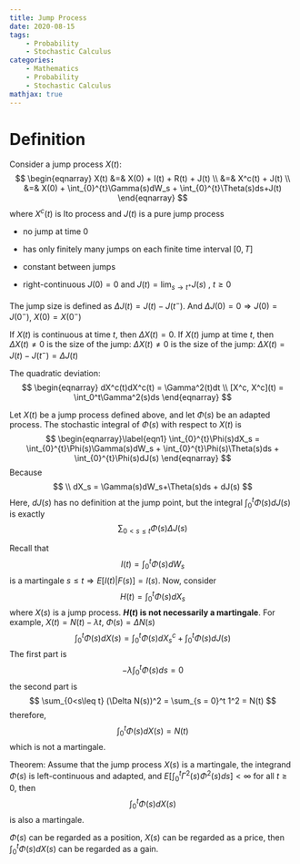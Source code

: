 ```yaml
---
title: Jump Process
date: 2020-08-15
tags: 
	- Probability
	- Stochastic Calculus
categories: 
	- Mathematics
	- Probability
	- Stochastic Calculus
mathjax: true
---
```


# Definition

Consider a jump process $X(t)$:
$$
\begin{eqnarray}
X(t) &=& X(0) + I(t) + R(t) + J(t) \\
&=& X^c(t) + J(t) \\ 
&=& X(0) + \int_{0}^{t}\Gamma(s)dW_s + \int_{0}^{t}\Theta(s)ds+J(t)
\end{eqnarray}
$$
where $X^c(t)$ is Ito process and $J(t)$ is a pure jump process

+ no jump at time 0
+ has only finitely many jumps on each finite time interval $[0, T]$

+ constant between jumps

+ right-continuous $J(0) = 0$ and $J(t) = \lim_{s \to t^+}J(s)$ , $t \geq 0$



The jump size is defined as $\Delta J(t) = J(t) - J(t^-)$. And $\Delta J(0) = 0 \Rightarrow J(0) = J(0^-)$, $X(0) = X(0^-)$ 



If $X(t)$ is continuous at time $t$, then $\Delta X(t) = 0$. If $X(t)$ jump at time $t$, then $\Delta X(t) \neq 0$ is the size of the jump: $\Delta X(t) \neq 0$ is the size of the jump: $\Delta X(t) = J(t) - J(t^-) = \Delta J(t)$



The quadratic deviation: 
$$
\begin{eqnarray}
dX^c(t)dX^c(t) = \Gamma^2(t)dt \\
[X^c, X^c](t) = \int_0^t\Gamma^2(s)ds
\end{eqnarray}
$$


Let $X(t)$ be a jump process defined above, and let $\Phi(s)$ be an adapted process. The stochastic integral of $\Phi(s)$ with respect to $X(t)$ is 
$$
\begin{eqnarray}\label{eqn1}
\int_{0}^{t}\Phi(s)dX_s = \int_{0}^{t}\Phi(s)\Gamma(s)dW_s + \int_{0}^{t}\Phi(s)\Theta(s)ds + \int_{0}^{t}\Phi(s)dJ(s)
\end{eqnarray}
$$
Because
$$
\\
dX_s = \Gamma(s)dW_s+\Theta(s)ds + dJ(s)
$$
Here, $dJ(s)$ has no definition at the jump point, but the integral $\int_{0}^{t}\Phi(s)dJ(s)$ is exactly 
$$
\sum_{0 < s \leq t}\Phi(s)\Delta J(s)
$$






Recall that 
$$
I(t) = \int_{0}^{t}\Phi(s)dW_s
$$
is a martingale $s \leq t \Rightarrow E[I(t)|F(s)] = I(s)$. Now, consider 
$$
H(t) = \int_{0}^{t}\Phi(s)dX_s
$$
where $X(s)$ is a jump process. __$H(t)$ is not necessarily a martingale__. For example, $X(t) = N(t) - \lambda t$, $\Phi(s) = \Delta N(s)$
$$
\int_{0}^{t}\Phi(s)dX(s) = \int_0^{t}\Phi(s)dX^c_s + \int_0^{t}\Phi(s)dJ(s)
$$
The first part is 
$$
-\lambda \int_{0}^{t} \Phi(s)ds = 0
$$
the second part is 
$$
\sum_{0<s\leq t} (\Delta N(s))^2 = \sum_{s = 0}^t 1^2 = N(t)
$$
therefore, 
$$
\int_{0}^{t}\Phi(s)dX(s) = N(t)
$$
which is not a martingale.



Theorem: Assume that the jump process $X(s)$ is a martingale, the integrand $\Phi(s)$ is left-continuous and adapted, and $E\left[\int_0^t \Gamma^2(s)\Phi^2(s)ds\right] < \infty$ for all $t \geq 0$, then
$$
\int_{0}^{t}\Phi(s)dX(s)
$$
is also a martingale.

$\Phi(s)$ can be regarded as a position, $X(s)$ can be regarded as a price, then $\int_{0}^{t}\Phi(s)dX(s)$ can be regarded as a gain.